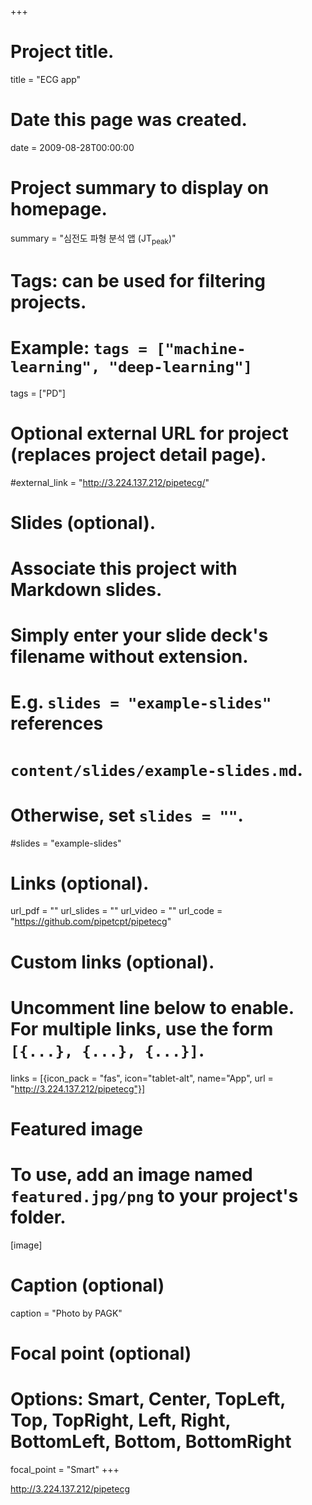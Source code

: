 +++
# Project title.
title = "ECG app"

# Date this page was created.
date = 2009-08-28T00:00:00

# Project summary to display on homepage.
summary = "심전도 파형 분석 앱 (JT<sub>peak</sub>)"

# Tags: can be used for filtering projects.
# Example: `tags = ["machine-learning", "deep-learning"]`
tags = ["PD"]

# Optional external URL for project (replaces project detail page).
#external_link = "http://3.224.137.212/pipetecg/"

# Slides (optional).
#   Associate this project with Markdown slides.
#   Simply enter your slide deck's filename without extension.
#   E.g. `slides = "example-slides"` references 
#   `content/slides/example-slides.md`.
#   Otherwise, set `slides = ""`.
#slides = "example-slides"

# Links (optional).
url_pdf = ""
url_slides = ""
url_video = ""
url_code = "https://github.com/pipetcpt/pipetecg"

# Custom links (optional).
#   Uncomment line below to enable. For multiple links, use the form `[{...}, {...}, {...}]`.
links = [{icon_pack = "fas", icon="tablet-alt", name="App", url = "http://3.224.137.212/pipetecg"}]

# Featured image
# To use, add an image named `featured.jpg/png` to your project's folder. 
[image]
  # Caption (optional)
  caption = "Photo by PAGK"
  
  # Focal point (optional)
  # Options: Smart, Center, TopLeft, Top, TopRight, Left, Right, BottomLeft, Bottom, BottomRight
  focal_point = "Smart"
+++

<http://3.224.137.212/pipetecg>

